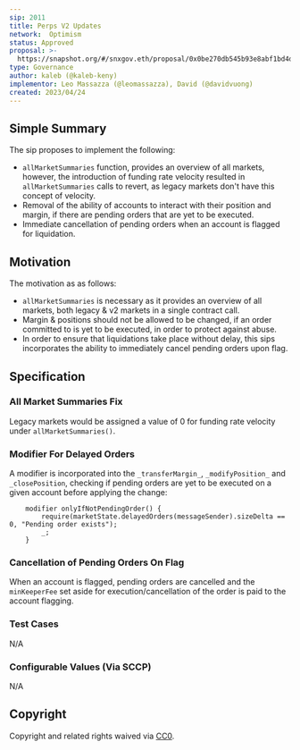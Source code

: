 ```yaml
---
sip: 2011
title: Perps V2 Updates
network:  Optimism
status: Approved
proposal: >-
  https://snapshot.org/#/snxgov.eth/proposal/0x0be270db545b93e8abf1bd4db881c8b7a287bda5cc3bd31d63f054f7fe96e2ed
type: Governance
author: kaleb (@kaleb-keny)
implementor: Leo Massazza (@leomassazza), David (@davidvuong)
created: 2023/04/24
---
```


## Simple Summary

The sip proposes to implement the following:
- `allMarketSummaries` function, provides an overview of all markets, however, the introduction of funding rate velocity resulted in `allMarketSummaries` calls to revert, as legacy markets don't have this concept of velocity.
- Removal of the ability of accounts to interact with their position and margin, if there are pending orders that are yet to be executed.
- Immediate cancellation of pending orders when an account is flagged for liquidation. 

## Motivation

The motivation as as follows:
- `allMarketSummaries` is necessary as it provides an overview of all markets, both legacy & v2 markets in a single contract call.
- Margin & positions should not be allowed to be changed, if an order committed to is yet to be executed, in order to protect against abuse. 
- In order to ensure that liquidations take place without delay, this sips incorporates the ability to immediately cancel pending orders upon flag.

## Specification

### All Market Summaries Fix

Legacy markets would be assigned a value of 0 for funding rate velocity under `allMarketSummaries()`.

### Modifier For Delayed Orders

A modifier is incorporated into the `_transferMargin_`, `_modifyPosition_` and `_closePosition`, checking if pending orders are yet to be executed on a given account before applying the change: 

```
    modifier onlyIfNotPendingOrder() {
        require(marketState.delayedOrders(messageSender).sizeDelta == 0, "Pending order exists");
        _;
    }
```

### Cancellation of Pending Orders On Flag

When an account is flagged, pending orders are cancelled and the `minKeeperFee` set aside for execution/cancellation of the order is paid to the account flagging.


### Test Cases

N/A

### Configurable Values (Via SCCP)

N/A

## Copyright

Copyright and related rights waived via [CC0](https://creativecommons.org/publicdomain/zero/1.0/).
